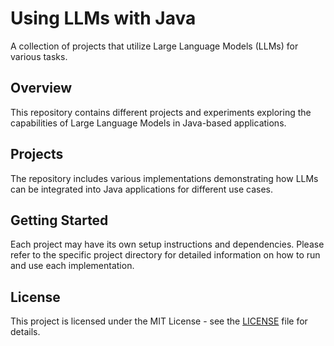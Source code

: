 # Using LLMs with Java

A collection of projects that utilize Large Language Models (LLMs) for various tasks.

## Overview

This repository contains different projects and experiments exploring the capabilities of Large Language Models in Java-based applications.

## Projects

The repository includes various implementations demonstrating how LLMs can be integrated into Java applications for different use cases.

## Getting Started

Each project may have its own setup instructions and dependencies. Please refer to the specific project directory for detailed information on how to run and use each implementation.

## License

This project is licensed under the MIT License - see the [LICENSE](LICENSE) file for details. 